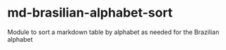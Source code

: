 # md-brasilian-alphabet-sort
Module to sort a markdown table by alphabet as needed for the Brazilian alphabet
